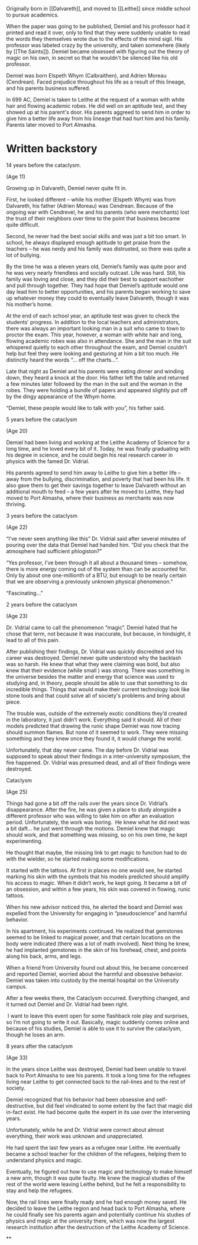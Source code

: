 Originally born in [[Dalvareth]], and moved to [[Leithe]] since middle school to pursue academics.

When the paper was going to be published, Demiel and his professor had it printed and read it over, only to find that they were suddenly unable to read the words they themselves wrote due to the effects of the mind sigil. His professor was labeled crazy by the university, and taken somewhere (likely by [[The Saints]]). Demiel became obsessed with figuring out the theory of magic on his own, in secret so that he wouldn't be silenced like his old professor.

Demiel was born Elspeth Whym (Calbraithen), and Adrien Moreau (Cendrean). Faced prejudice throughout his life as a result of this lineage, and his parents business suffered.

In 699 AC, Demiel is taken to Leithe at the request of a woman with white hair and flowing academic robes. He did well on an aptitude test, and they showed up at his parent's door. His parents aggreed to send him in order to give him a better life away from his lineage that had hurt him and his family. Parents later moved to Port Almasha.
# Written backstory

14 years before the cataclysm.

(Age 11)

Growing up in Dalvareth, Demiel never quite fit in.

First, he looked different – while his mother (Elspeth Whym) was from Dalvareth, his father (Adrien Moreau) was Cendrean. Because of the ongoing war with Cendrevel, he and his parents (who were merchants) lost the trust of their neighbors over time to the point that business became quite difficult.

Second, he never had the best social skills and was just a bit too smart. In school, he always displayed enough aptitude to get praise from the teachers – he was nerdy and his family was distrusted, so there was quite a lot of bullying.

By the time he was a eleven years old, Demiel’s family was quite poor and he was very nearly friendless and socially outcast. Life was hard. Still, his family was loving and close, and they did their best to support eachother and pull through together. They had hope that Demiel’s aptitude would one day lead him to better opportunities, and his parents began working to save up whatever money they could to eventually leave Dalvareth, though it was his mother’s home.

At the end of each school year, an aptitude test was given to check the students’ progress. In addition to the local teachers and administrators, there was always an important looking man in a suit who came to town to proctor the exam. This year, however, a woman with white hair and long, flowing academic robes was also in attendance. She and the man in the suit whispered quietly to each other throughout the exam, and Demiel couldn’t help but feel they were looking and gesturing at him a bit too much. He distinctly heard the words “… off the charts…”.

Late that night as Demiel and his parents were eating dinner and winding down, they heard a knock at the door. His father left the table and returned a few minutes later followed by the man in the suit and the woman in the robes. They were holding a bundle of papers and appeared slightly put off by the dingy appearance of the Whym home.

“Demiel, these people would like to talk with you”, his father said.

5 years before the cataclysm 

(Age 20)

Demiel had been living and working at the Leithe Academy of Science for a long time, and he loved every bit of it. Today, he was finally graduating with his degree in science, and he could begin his real research career in physics with the famed Dr. Vidrial.

His parents agreed to send him away to Leithe to give him a better life – away from the bullying, discrimination, and poverty that had been his life. It also gave them to get their savings together to leave Dalvareth without an additional mouth to feed – a few years after he moved to Leithe, they had moved to Port Almasha, where their business as merchants was now thriving.

3 years before the cataclysm

(Age 22)

“I’ve never seen anything like this” Dr. Vidrial said after several minutes of pouring over the data that Demiel had handed him. “Did you check that the atmosphere had sufficient phlogiston?”

“Yes professor, I’ve been through it all about a thousand times – somehow, there is more energy coming out of the system than can be accounted for. Only by about one one-millionth of a BTU, but enough to be nearly certain that we are observing a previously unknown physical phenomenon.”

“Fascinating…”

2 years before the cataclysm

(Age 23)

Dr. Vidrial came to call the phenomenon “magic”. Demiel hated that he chose that term, not because it was inaccurate, but because, in hindsight, it lead to all of this pain.

After publishing their findings, Dr. Vidrial was quickly discredited and his career was destroyed. Demiel never quite understood why the backlash was so harsh. He knew that what they were claiming was bold, but also knew that their evidence (while small ) was strong. There was something in the universe besides the matter and energy that science was used to studying and, in theory, people should be able to use that something to do incredible things. Things that would make their current technology look like stone tools and that could solve all of society's problems and bring about piece.

The trouble was, outside of the extremely exotic conditions they’d created in the laboratory, it just didn’t work. Everything said it should. All of their models predicted that drawing the runic shape Demiel was now tracing should summon flames. But none of it seemed to work. They were missing something and they knew once they found it, it would change the world.

Unfortunately, that day never came. The day before Dr. Vidrial was supposed to speak about their findings in a inter-university symposium, the fire happened. Dr. Vidrial was presumed dead, and all of their findings were destroyed.

Cataclysm

(Age 25)

Things had gone a bit off the rails over the years since Dr. Vidrial’s disappearance. After the fire, he was given a place to study alongside a different professor who was willing to take him on after an evaluation period. Unfortunately, the work was boring.  He knew what he did next was a bit daft… he just went through the motions. Demiel knew that magic should work, and that something was missing, so on his own time, he kept experimenting.

He thought that maybe, the missing link to get magic to function had to do with the wielder, so he started making some modifications.

It started with the tattoos. At first in places no one would see, he started marking his skin with the symbols that his models predicted should amplify his access to magic. When it didn’t work, he kept going. It became a bit of an obsession, and within a few years, his skin was covered in flowing, runic tattoos. 

When his new advisor noticed this, he alerted the board and Demiel was expelled from the University for engaging in “pseudoscience” and harmful behavior.

In his apartment, his experiments continued. He realized that gemstones seemed to be linked to magical power, and that certain locations on the body were indicated (there was a lot of math involved). Next thing he knew, he had implanted gemstones in the skin of his forehead, chest, and points along his back, arms, and legs.

When a friend from University found out about this, he became concerned and reported Demiel, worried about the harmful and obsessive behavior. Demiel was taken into custody by the mental hospital on the University campus.

After a few weeks there, the Cataclysm occurred. Everything changed, and it turned out Demiel and Dr. Vidrial had been right.

 I want to leave this event open for some flashback role play and surprises, so I’m not going to write it out. Basically, magic suddenly comes online and because of his studies, Demiel is able to use it to survive the cataclysm, though he loses an arm.

8 years after the cataclysm

(Age 33)

In the years since Leithe was destroyed, Demiel had been unable to travel back to Port Almasha to see his parents. It took a long time for the refugees living near Leithe to get connected back to the rail-lines and to the rest of society.

Demiel recognized that his behavior had been obsessive and self-destructive, but did feel vindicated to some extent by the fact that magic did in-fact exist. He had become quite the expert in its use over the intervening years.

Unfortunately, while he and Dr. Vidrial were correct about almost everything, their work was unknown and unappreciated. 

He had spent the last few years as a refugee near Leithe. He eventually became a school teacher for the children of the refugees, helping them to understand physics and magic.

Eventually, he figured out how to use magic and technology to make himself a new arm, though it was quite faulty. He knew the magical studies of the rest of the world were leaving Leithe behind, but he felt a responsibility to stay and help the refugees.

Now, the rail lines were finally ready and he had enough money saved. He decided to leave the Leithe region and head back to Port Almasha, where he could finally see his parents again and potentially continue his studies of physics and magic at the university there, which was now the largest research institution after the destruction of the Leithe Academy of Science.

**
